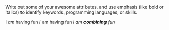 Write out some of your awesome attributes, and use emphasis (like bold or italics) to identify keywords, programming languages, or skills. 

I *am* having fun
_I_ am having fun
_I am **combining** fun_
